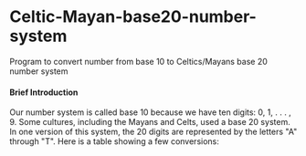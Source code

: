 # Celtic-Mayan-base20-number-system
Program to convert number from base 10 to Celtics/Mayans base 20 number system

#### Brief Introduction

Our number system is called base 10 because we have ten digits: 0, 1, . . . , 9. Some cultures, including the Mayans and Celts, used a base 20 system. 
In one version of this system, the 20 digits are represented by the letters "A" through "T". Here is a table showing a few conversions:

